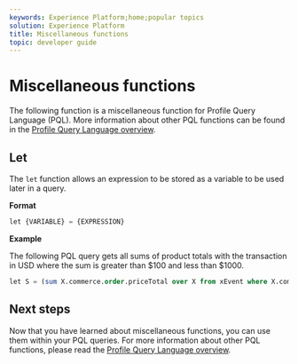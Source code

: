 ```yaml
---
keywords: Experience Platform;home;popular topics
solution: Experience Platform
title: Miscellaneous functions
topic: developer guide
---
```


# Miscellaneous functions

The following function is a miscellaneous function for Profile Query Language (PQL). More information about other PQL functions can be found in the [Profile Query Language overview](./overview.md).

## Let

The `let` function allows an expression to be stored as a variable to be used later in a query.

**Format**

```sql
let {VARIABLE} = {EXPRESSION}
```

**Example**

The following PQL query gets all sums of product totals with the transaction in USD where the sum is greater than $100 and less than $1000.

```sql
let S = (sum X.commerce.order.priceTotal over X from xEvent where X.commerce.order.currencyCode = "USD") in (S > 100 and S < 1000)
```

## Next steps

Now that you have learned about miscellaneous functions, you can use them within your PQL queries. For more information about other PQL functions, please read the [Profile Query Language overview](./overview.md). 